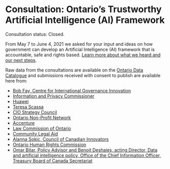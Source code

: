 # Consultation: Ontario’s Trustworthy Artificial Intelligence (AI) Framework
Consultation status: Closed.

From May 7 to June 4, 2021 we asked for your input and ideas on how government can develop an Artificial Intelligence (AI) framework that is accountable, safe and rights based. [Learn more about what we heard and our next steps](https://www.ontario.ca/page/ontarios-trustworthy-artificial-intelligence-ai-framework-consultations).

Raw data from the consultations are available on the [Ontario Data Catalogue](https://data.ontario.ca/dataset/survey-results-ontario-s-trustworthy-artificial-intelligence-ai-framework) and submissions received with consent to publish are available here from:
 * [Bob Fay, Centre for International Governance Innovation](https://github.com/ongov/TrustworthyAIConsultation/blob/main/CIGI_Consultation-Ontario%20Trustworthy%20AI%20Framework%203%20June%202021.docx)
 * [Information and Privacy Commissioner](https://www.ipc.on.ca/wp-content/uploads/2021/06/2021-06-04-ipc-comments-on-ai-framework.pdf) 
 * [Huawei](https://github.com/ongov/TrustworthyAIConsultation/blob/main/Huawei%20Canada%20-%20Developing%20Ontario's%20Artificial%20Intelligence%20(AI)%20Framework%20-%20June%204%202021.pdf)
 * [Teresa Scassa](https://github.com/ongov/TrustworthyAIConsultation/blob/main/Scassa-Submission-Developing%20Ontario's%20AI%20Framework.pdf)
 * [CIO Strategy Council](https://github.com/ongov/TrustworthyAIConsultation/blob/main/CIOSC-LTR-ON-AI-Framework-Consultation_2021-06-04%5B22%5D.pdf)
 * [Ontario Non-Profit Network](https://theonn.ca/wp-content/uploads/2021/06/AI-in-Ontario-Consultation-Submission-External-JUNE-2021.pdf)
 * [Accenture](https://github.com/ongov/TrustworthyAIConsultation/blob/main/Accenture%20Response%20-%20ONGov%20Trustworthy%20AI.docx)
 * [Law Commission of Ontario](https://github.com/ongov/TrustworthyAIConsultation/blob/main/Law%20Commission%20of%20Ontario%20Submission%20on%20Trustworthy%20AI%20--%20Final%20--%20June%204%202021%20.pdf)
 * [Community Legal Aid](https://github.com/ongov/TrustworthyAIConsultation/blob/main/Community%20Legal%20Aid%20Submission%20to%20the%20Government%20of%20Ontario.pdf)
 * [Alanna Sokic, Council of Canadian Innovators](https://github.com/ongov/TrustworthyAIConsultation/blob/main/Council%20of%20Canadian%20Innovators%20Response%20-%20Ontario%E2%80%99s%20Trustworthy%20Artificial%20Intelligence%20(AI)%20Framework%20Consultation.pdf)
 * [Ontario Human Rights Commission](http://www.ohrc.on.ca/en/news_centre/submission-ontario%E2%80%99s-trustworthy-artificial-intelligence-ai-framework)
 * [Omar Bitar, Policy Advisor and Benoit Deshaies, acting Director, Data and artificial intelligence policy, Office of the Chief Information Officer, Treasury Board of Canada Secretariat](https://github.com/ongov/TrustworthyAIConsultation/blob/main/GC%20TBS%20feedback%20-%20Ontario%20AI%20Framework%20-%20May%202021.docx)
